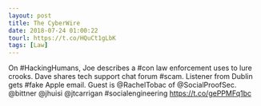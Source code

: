 ```yaml
---
layout: post
title: The CyberWire
date: 2018-07-24 01:00:22
tourl: https://t.co/HQuCt1gLbK
tags: [Law]
---
```

On #HackingHumans, Joe describes a #con law enforcement uses to lure crooks. Dave shares tech support chat forum #scam. Listener from Dublin gets #fake Apple email. Guest is @RachelTobac of @SocialProofSec. @bittner @jhuisi @jtcarrigan #socialengineering https://t.co/gePPMFq1bc